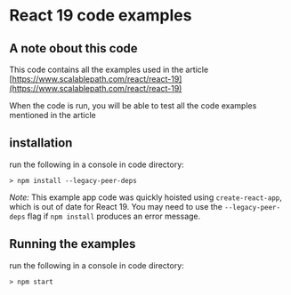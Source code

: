 # React 19 code examples
## A note obout this code
This code contains all the examples used in the article [https://www.scalablepath.com/react/react-19](https://www.scalablepath.com/react/react-19)

When the code is run, you will be able to test all the code examples mentioned in the article

## installation
run the following in a console in code directory:
```shell
> npm install --legacy-peer-deps
```
*Note:* This example app code was quickly hoisted using `create-react-app`, which is out of date for React 19. You may need to use the `--legacy-peer-deps` flag if `npm install` produces an error message.

## Running the examples
run the following in a console in code directory:
```shell
> npm start
```








